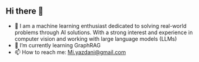 ## Hi there 👋

- 🔭 I am a machine learning enthusiast dedicated to solving real-world problems through AI solutions. With a strong interest and experience in computer vision and working with large language models (LLMs)
- 🌱 I’m currently learning GraphRAG
- 📫 How to reach me: Mi.yazdani@gmail.com



